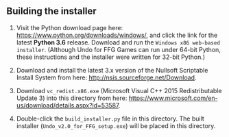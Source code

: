 ## Building the installer ##

 1. Visit the Python download page here: <https://www.python.org/downloads/windows/>, and click the link for the latest **Python 3.6** release. Download and run the `Windows x86 web-based installer`. (Although Undo for FFG Games can run under 64-bit Python, these instructions and the installer were written for 32-bit Python.)

 2. Download and install the latest 3.x version of the Nullsoft Scriptable Install System from here: <http://nsis.sourceforge.net/Download>.

 3. Download `vc_redist.x86.exe` (Microsoft Visual C++ 2015 Redistributable Update 3) into this directory from here:
<https://www.microsoft.com/en-us/download/details.aspx?id=53587>.

 4. Double-click the `build_installer.py` file in this directory. The built installer (`Undo_v2.0_for_FFG_setup.exe`) will be placed in this directory.
